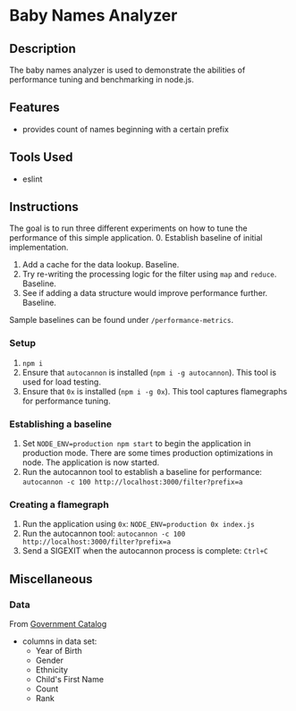 # Baby Names Analyzer

## Description
The baby names analyzer is used to demonstrate the abilities of performance tuning and benchmarking in node.js.

## Features
- provides count of names beginning with a certain prefix

## Tools Used
- eslint

## Instructions

The goal is to run three different experiments on how to tune the performance of this simple application.
0. Establish baseline of initial implementation.
1. Add a cache for the data lookup. Baseline.
2. Try re-writing the processing logic for the filter using `map` and `reduce`. Baseline.
3. See if adding a data structure would improve performance further. Baseline.

Sample baselines can be found under `/performance-metrics`.

### Setup
1. `npm i`
2. Ensure that `autocannon` is installed (`npm i -g autocannon`). This tool is used for load testing.
3. Ensure that `0x` is installed (`npm i -g 0x`). This tool captures flamegraphs for performance tuning.

### Establishing a baseline
1. Set `NODE_ENV=production npm start` to begin the application in production mode. There are some times production optimizations in node. The application is now started.
2. Run the autocannon tool to establish a baseline for performance: `autocannon -c 100 http://localhost:3000/filter?prefix=a`

### Creating a flamegraph
1. Run the application using `0x`: `NODE_ENV=production 0x index.js`
2. Run the autocannon tool: `autocannon -c 100 http://localhost:3000/filter?prefix=a`
3. Send a SIGEXIT when the autocannon process is complete: `Ctrl+C`

## Miscellaneous
### Data
From [Government Catalog](https://catalog.data.gov/dataset/most-popular-baby-names-by-sex-and-mothers-ethnic-group-new-york-city-8c742)
- columns in data set:
  - Year of Birth
  - Gender
  - Ethnicity
  - Child's First Name
  - Count
  - Rank
